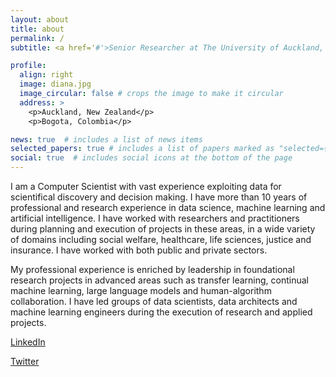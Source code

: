 ```yaml
---
layout: about
title: about
permalink: /
subtitle: <a href='#'>Senior Researcher at The University of Auckland, CEO/Chief Scientist at Manoa Data</a>

profile:
  align: right
  image: diana.jpg
  image_circular: false # crops the image to make it circular
  address: >
    <p>Auckland, New Zealand</p>
	<p>Bogota, Colombia</p>

news: true  # includes a list of news items
selected_papers: true # includes a list of papers marked as "selected={true}"
social: true  # includes social icons at the bottom of the page
---
```


I am a Computer Scientist with vast experience exploiting data for scientifical discovery and decision making. I have more than 10 years of professional and research experience in data science, machine learning and artificial intelligence. I have worked with researchers and practitioners during planning and execution of projects in these areas, in a wide variety of domains including social welfare, healthcare, life sciences, justice and insurance. I have worked with both public and private sectors. 

My professional experience is enriched by leadership in foundational research projects in advanced areas such as transfer learning, continual machine learning, large language models and human-algorithm collaboration. I have led groups of data scientists, data architects and machine learning engineers during the execution of research and applied projects.

[LinkedIn](https://nz.linkedin.com/in/diana-benavides-prado) 

[Twitter](https://twitter.com/dianabenavidesp)

